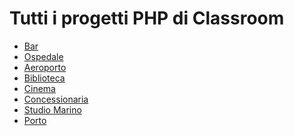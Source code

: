 <h1>Tutti i progetti PHP di Classroom</h1>
<ul>
  <li><a href="https://classroom.google.com/u/1/c/NzExODA4MjUzNTA5/a/NzQwNTcwOTIzNzkw/details" target="_blank">Bar</a></li>
  <li><a href="https://classroom.google.com/u/1/c/NzExODA4MjUzNTA5/a/NzQxNDUxNDA4OTQy/details" target="_blank">Ospedale</a></li>
  <li><a href="https://classroom.google.com/u/1/c/NzExODA4MjUzNTA5/a/NzM5MDYxODIwMjQ4/details" target="_blank">Aeroporto</a></li>
  <li><a href="https://classroom.google.com/u/1/c/NzExODA4MjUzNTA5/a/NzQxODQ4OTE2OTU1/details" target="_blank">Biblioteca</a></li>
  <li><a href="https://classroom.google.com/u/1/c/NzExODA4MjUzNTA5/a/NzQxODQ4ODQ3NDk3/details" target="_blank">Cinema</a></li>
  <li><a href="https://classroom.google.com/u/1/c/NzExODA4MjUzNTA5/a/NzQ1MDMwNjcwMzU0/details" target="_blank">Concessionaria</a></li>
  <li><a href="https://classroom.google.com/u/1/c/NzExODA4MjUzNTA5/a/NzQ2OTA1NDAyNzc1/details" target="_blank">Studio Marino</a></li>
  <li><a href="https://classroom.google.com/u/1/c/NzExODA4MjUzNTA5/a/NzYxNjgyNzk3MTE0/details" target="_blank">Porto</a></li>
</ul>

